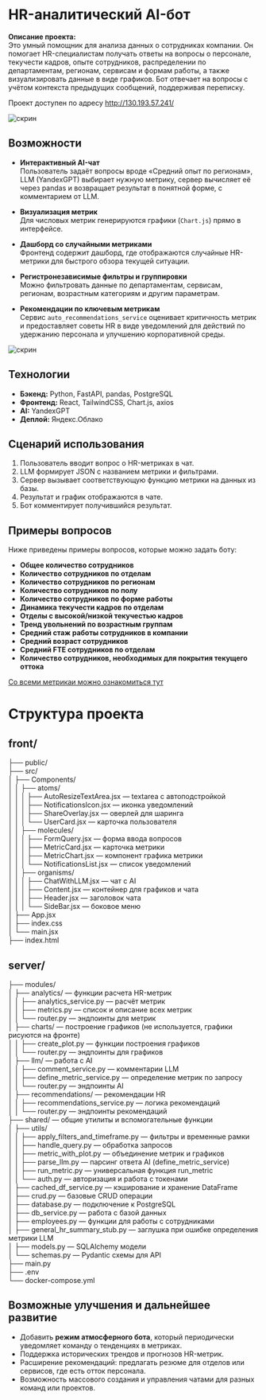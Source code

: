 # HR-аналитический AI-бот

**Описание проекта:**  
Это умный помощник для анализа данных о сотрудниках компании. Он помогает HR-специалистам получать ответы на вопросы о персонале, текучести кадров, опыте сотрудников, распределении по департаментам, регионам, сервисам и формам работы, а также визуализировать данные в виде графиков. Бот отвечает на вопросы с учётом контекста предыдущих сообщений, поддерживая переписку.

Проект доступен по адресу http://130.193.57.241/

![скрин](https://downloader.disk.yandex.ru/preview/a826327e1bfb1a85f1c81a1599e923689579dc32b235434c7e5f93333928c3b8/68e3949f/2y_KlCHBDMz3y_WuLaRjjJEo1Ymh3fhHH548rH0tvGeZL3li8CUYM3bX_cqFoLzT4y_Z-y9cA0Nv1NFY4YbLoA%3D%3D?uid=0&filename=%D1%81%D0%BA%D1%80%D0%B8%D0%BD.png&disposition=inline&hash=&limit=0&content_type=image%2Fpng&owner_uid=0&tknv=v3&size=2048x2048)

## Возможности

- **Интерактивный AI-чат**  
  Пользователь задаёт вопросы вроде «Средний опыт по регионам», LLM (YandexGPT) выбирает нужную метрику, сервер вычисляет её через pandas и возвращает результат в понятной форме, с комментарием от LLM.

- **Визуализация метрик**  
  Для числовых метрик генерируются графики (`Chart.js`) прямо в интерфейсе.
  
- **Дашборд со случайными метриками**  
  Фронтенд содержит дашборд, где отображаются случайные HR-метрики для быстрого обзора текущей ситуации.  

- **Регистронезависимые фильтры и группировки**  
  Можно фильтровать данные по департаментам, сервисам, регионам, возрастным категориям и другим параметрам.

- **Рекомендации по ключевым метрикам**  
  Сервис `auto_recommendations_service` оценивает критичность метрик и предоставляет советы HR в виде уведомлений для действий по удержанию персонала и улучшению корпоративной среды.

![скрин](https://downloader.disk.yandex.ru/preview/f08d7dfaf5b671ec4ab31644ac30b880022ddb71c86f3524028722b83d8d10f5/68e39582/O9CBcc3XmGxgLtE4H0GQ0drOVvi2xa8DAVUFZIb3508xaz4I7cjtMCtPjklrR32T4i7dYOA2iNMTvYxlcAeskQ%3D%3D?uid=0&filename=%D1%81%D0%BA%D1%80%D0%B8%D0%BD2.png&disposition=inline&hash=&limit=0&content_type=image%2Fpng&owner_uid=0&tknv=v3&size=2048x2048)

## Технологии

- **Бэкенд:** Python, FastAPI, pandas, PostgreSQL
- **Фронтенд:** React, TailwindCSS, Chart.js, axios
- **AI:** YandexGPT
- **Деплой:** Яндекс.Облако

## Сценарий использования

1. Пользователь вводит вопрос о HR-метриках в чат.
2. LLM формирует JSON с названием метрики и фильтрами.
3. Сервер вызывает соответствующую функцию метрики на данных из базы.
4. Результат и график отображаются в чате.
5. Бот комментирует получившийся результат. 

## Примеры вопросов

Ниже приведены примеры вопросов, которые можно задать боту:

- **Общее количество сотрудников**
- **Количество сотрудников по отделам**
- **Количество сотрудников по регионам**
- **Количество сотрудников по полу**
- **Количество сотрудников по форме работы**
- **Динамика текучести кадров по отделам**
- **Отделы с высокой/низкой текучестью кадров**
- **Тренд увольнений по возрастным группам**
- **Средний стаж работы сотрудников в компании**
- **Средний возраст сотрудников**
- **Средний FTE сотрудников по отделам**
- **Количество сотрудников, необходимых для покрытия текущего оттока**

[Со всеми метрикаи можно ознакомиться тут](https://github.com/jusa11/ai-hackathon/blob/main/server/modules/analytics/metrics.py)

# Структура проекта

## front/
├── public/  
├── src/  
│   ├── Components/  
│   │   ├── atoms/  
│   │   │   ├── AutoResizeTextArea.jsx — textarea с автоподстройкой  
│   │   │   ├── NotificationsIcon.jsx — иконка уведомлений  
│   │   │   ├── ShareOverlay.jsx — оверлей для шаринга  
│   │   │   └── UserCard.jsx — карточка пользователя  
│   │   ├── molecules/  
│   │   │   ├── FormQuery.jsx — форма ввода вопросов  
│   │   │   ├── MetricCard.jsx — карточка метрики  
│   │   │   ├── MetricChart.jsx — компонент графика метрики  
│   │   │   └── NotificationsList.jsx — список уведомлений  
│   │   ├── organisms/  
│   │   │   ├── ChatWithLLM.jsx — чат с AI  
│   │   │   ├── Content.jsx — контейнер для графиков и чата  
│   │   │   ├── Header.jsx — заголовок чата  
│   │   │   └── SideBar.jsx — боковое меню  
│   ├── App.jsx  
│   ├── index.css  
│   └── main.jsx  
├── index.html  

## server/
├── modules/  
│   ├── analytics/ — функции расчета HR-метрик  
│   │   ├── analytics_service.py — расчёт метрик  
│   │   ├── metrics.py — список и описание всех метрик  
│   │   └── router.py — эндпоинты для метрик  
│   ├── charts/ — построение графиков (не используется, графики рисуются на фронте)  
│   │   ├── create_plot.py — функции построения графиков  
│   │   └── router.py — эндпоинты для графиков  
│   ├── llm/ — работа с AI  
│   │   ├── comment_service.py — комментарии LLM  
│   │   ├── define_metric_service.py — определение метрик по запросу  
│   │   └── router.py — эндпоинты AI  
│   ├── recommendations/ — рекомендации HR  
│   │   ├── recommendations_service.py — логика рекомендаций  
│   │   └── router.py — эндпоинты рекомендаций  
├── shared/ — общие утилиты и вспомогательные функции  
│   ├── utils/  
│   │   ├── apply_filters_and_timeframe.py — фильтры и временные рамки  
│   │   ├── handle_query.py — обработка запросов  
│   │   ├── metric_with_plot.py — объединение метрик и графиков  
│   │   ├── parse_llm.py — парсинг ответа AI (define_metric_service)  
│   │   ├── run_metric.py — универсальная функция run_metric  
│   │   └── auth.py — авторизация и работа с токенами  
│   ├── cached_df_service.py — кэширование и хранение DataFrame  
│   ├── crud.py — базовые CRUD операции  
│   ├── database.py — подключение к PostgreSQL  
│   ├── db_service.py — работа с базой данных  
│   ├── employees.py — функции для работы с сотрудниками  
│   ├── general_hr_summary_stub.py — заглушка при ошибке определения метрики LLM  
│   ├── models.py — SQLAlchemy модели  
│   └── schemas.py — Pydantic схемы для API  
├── main.py  
├── .env  
└── docker-compose.yml


## Возможные улучшения и дальнейшее развитие

- Добавить **режим атмосферного бота**, который периодически уведомляет команду о тенденциях в метриках.
- Поддержка исторических трендов и прогнозов HR-метрик.
- Расширение рекомендаций: предлагать резюме для отделов или сервисов, где есть отток персонала.
- Возможность массового создания и управления чатами для разных команд или проектов.
